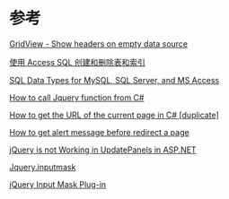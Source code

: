 # 参考

[GridView - Show headers on empty data source](https://stackoverflow.com/questions/354369/gridview-show-headers-on-empty-data-source)

[使用 Access SQL 创建和删除表和索引](https://docs.microsoft.com/zh-cn/office/vba/access/concepts/structured-query-language/create-and-delete-tables-and-indexes-using-access-sql)

[SQL Data Types for MySQL, SQL Server, and MS Access](https://www.w3schools.com/sql/sql_datatypes.asp)

<!-- [C#引用JQuery的步骤](https://blog.csdn.net/dragon_ton/article/details/49982513) -->

[How to call Jquery function from C#](https://stackoverflow.com/questions/22216177/how-to-call-jquery-function-from-c-sharp)

[How to get the URL of the current page in C# [duplicate]](https://stackoverflow.com/questions/593709/how-to-get-the-url-of-the-current-page-in-c-sharp)

[How to get alert message before redirect a page](https://stackoverflow.com/questions/8570766/how-to-get-alert-message-before-redirect-a-page)

[jQuery is not Working in UpdatePanels in ASP.NET](https://stackoverflow.com/questions/16876166/jquery-is-not-working-in-updatepanels-in-asp-net)

[Jquery.inputmask](https://robinherbots.github.io/Inputmask/)

[jQuery Input Mask Plug-in](https://www.jianshu.com/p/672c41c13890)
